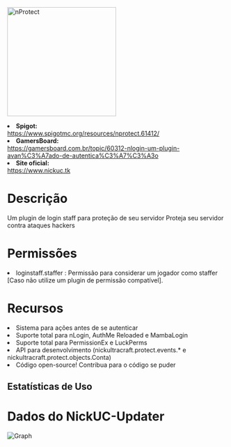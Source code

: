 <img src="https://gamersboard.com.br/uploads/monthly_2018_10/nProtect.png.e88b17c2ba322bc75b551ba90240735e.png" alt="nProtect" style="width: 250px;"/>

 <strong><li>Spigot:</li></strong> https://www.spigotmc.org/resources/nprotect.61412/
 <strong><li>GamersBoard:</li></strong> https://gamersboard.com.br/topic/60312-nlogin-um-plugin-avan%C3%A7ado-de-autentica%C3%A7%C3%A3o
 <strong><li>Site oficial:</li></strong> https://www.nickuc.tk

# Descrição

 Um plugin de login staff para proteção de seu servidor</li>
 Proteja seu servidor contra ataques hackers</li>

# Permissões
<li>loginstaff.staffer : Permissão para considerar um jogador como staffer [Caso não utilize um plugin de permissão compatível].</li>

# Recursos
<li>Sistema para ações antes de se autenticar</li>
<li>Suporte total para nLogin, AuthMe Reloaded e MambaLogin</li>
<li>Suporte total para PermissionEx e LuckPerms</li>
<li>API para desenvolvimento (nickultracraft.protect.events.* e nickultracraft.protect.objects.Conta)</li>
<li>Código open-source! Contribua para o código se puder</li>

## Estatísticas de Uso
# Dados do NickUC-Updater
![Graph](https://bstats.org/signatures/bukkit/NickUC-Updater.svg)
